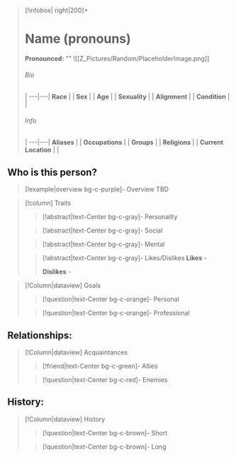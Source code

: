> [!infobox| right|200]+
> # Name (pronouns)
> **Pronounced:**  ""
> ![[Z_Pictures/Random/PlaceholderImage.png]]
> ###### Bio
>  |
> ---|---|
> **Race** |  |
> **Sex** |  |
> **Age** |  |
> **Sexuality** |  |
> **Alignment** |  |
> **Condition** |  |
> ###### Info
>  |
> ---|---|
> **Aliases** |  |
> **Occupations** |  |
> **Groups** |  |
> **Religions** |  |
> **Current Location** |  |

## Who is this person?
> [!example|overview bg-c-purple]- Overview 
> TBD


> [!column] Traits
>> [!abstract|text-Center bg-c-gray]- Personality
>>  
>
>
>> [!abstract|text-Center bg-c-gray]- Social
>> 
>
>
>> [!abstract|text-Center bg-c-gray]- Mental
>> 
>
>
>> [!abstract|text-Center bg-c-gray]- Likes/Dislikes
>> **Likes** - 
>>  
>> **Dislikes** - 


> [!Column|dataview] Goals
>> [!question|text-Center bg-c-orange]- Personal
>>  
>
>
>> [!question|text-Center bg-c-orange]- Professional
>>  
>


## Relationships:

> [!Column|dataview] Acquaintances
>> [!friend|text-Center bg-c-green]- Allies
>>   
>
>
>> [!question|text-Center bg-c-red]- Enemies
>>   
>

## History:
> [!Column|dataview] History
>> [!question|text-Center bg-c-brown]- Short
>>   
>
>
>> [!question|text-Center bg-c-brown]- Long
>>   

